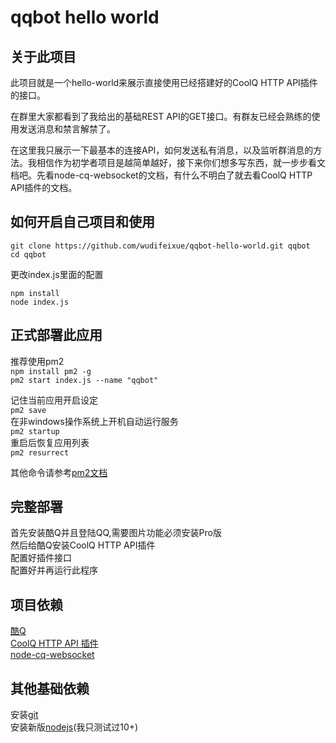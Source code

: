 # qqbot hello world

## 关于此项目
此项目就是一个hello-world来展示直接使用已经搭建好的CoolQ HTTP API插件的接口。  

在群里大家都看到了我给出的基础REST API的GET接口。有群友已经会熟练的使用发送消息和禁言解禁了。  

在这里我只展示一下最基本的连接API，如何发送私有消息，以及监听群消息的方法。我相信作为初学者项目是越简单越好，接下来你们想多写东西，就一步步看文档吧。先看node-cq-websocket的文档，有什么不明白了就去看CoolQ HTTP API插件的文档。  

## 如何开启自己项目和使用
```
git clone https://github.com/wudifeixue/qqbot-hello-world.git qqbot
cd qqbot  
```
更改index.js里面的配置
```
npm install  
node index.js  
```

## 正式部署此应用
推荐使用pm2  
`npm install pm2 -g`  
`pm2 start index.js --name "qqbot"`  

记住当前应用开启设定  
`pm2 save`  
在非windows操作系统上开机自动运行服务  
`pm2 startup`  
重启后恢复应用列表  
`pm2 resurrect`  

其他命令请参考[pm2文档](https://pm2.io/doc/en/runtime/quick-start/)  

## 完整部署
首先安装酷Q并且登陆QQ,需要图片功能必须安装Pro版  
然后给酷Q安装CoolQ HTTP API插件  
配置好插件接口  
配置好并再运行此程序  

## 项目依赖
[酷Q](https://cqp.cc/)  
[CoolQ HTTP API 插件](https://github.com/richardchien/coolq-http-api)  
[node-cq-websocket](https://github.com/momocow/node-cq-websocket)

## 其他基础依赖
安装[git](https://git-scm.com/)  
安装新版[nodejs](https://nodejs.org/en/)(我只测试过10+)  
